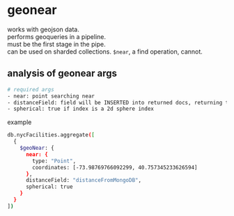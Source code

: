 # geonear
works with geojson data.  
performs geoqueries in a pipeline.  
must be the first stage in the pipe.  
can be used on sharded collections. `$near`, a find operation, cannot.  

## analysis of geonear args
```bash
# required args
- near: point searching near
- distanceField: field will be INSERTED into returned docs, returning the distance fromthe `near` fal  
- spherical: true if index is a 2d sphere index
```

example
```bash
db.nycFacilities.aggregate([
  {
    $geoNear: {
      near: {
        type: "Point",
        coordinates: [-73.98769766092299, 40.757345233626594]
      },
      distanceField: "distanceFromMongoDB",
      spherical: true
    }
  }
])
```
